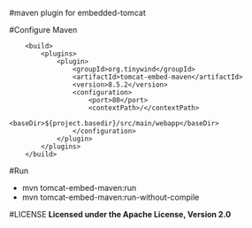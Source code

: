 #maven plugin for embedded-tomcat

#Configure Maven
```
    <build>
        <plugins>
            <plugin>
                <groupId>org.tinywind</groupId>
                <artifactId>tomcat-embed-maven</artifactId>
                <version>8.5.2</version>
                <configuration>
                    <port>80</port>
                    <contextPath>/</contextPath>
                    <baseDir>${project.basedir}/src/main/webapp</baseDir>
                </configuration>
            </plugin>
        </plugins>
    </build>
```

#Run
* mvn tomcat-embed-maven:run
* mvn tomcat-embed-maven:run-without-compile

#LICENSE
**Licensed under the Apache License, Version 2.0**
